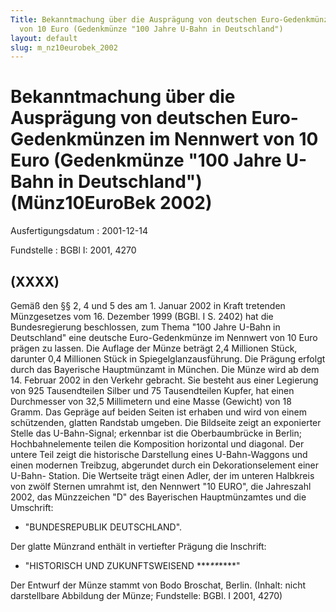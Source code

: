```yaml
---
Title: Bekanntmachung über die Ausprägung von deutschen Euro-Gedenkmünzen im Nennwert
  von 10 Euro (Gedenkmünze "100 Jahre U-Bahn in Deutschland")
layout: default
slug: m_nz10eurobek_2002
---
```


# Bekanntmachung über die Ausprägung von deutschen Euro-Gedenkmünzen im Nennwert von 10 Euro (Gedenkmünze "100 Jahre U-Bahn in Deutschland") (Münz10EuroBek 2002)

Ausfertigungsdatum
:   2001-12-14

Fundstelle
:   BGBl I: 2001, 4270



## (XXXX)

Gemäß den §§ 2, 4 und 5 des am 1. Januar 2002 in Kraft tretenden
Münzgesetzes vom 16. Dezember 1999 (BGBl. I S. 2402) hat die
Bundesregierung beschlossen, zum Thema "100 Jahre U-Bahn in
Deutschland" eine deutsche Euro-Gedenkmünze im Nennwert von 10 Euro
prägen zu lassen.
Die Auflage der Münze beträgt 2,4 Millionen Stück, darunter 0,4
Millionen Stück in Spiegelglanzausführung. Die Prägung erfolgt durch
das Bayerische Hauptmünzamt in München.
Die Münze wird ab dem 14. Februar 2002 in den Verkehr gebracht. Sie
besteht aus einer Legierung von 925 Tausendteilen Silber und 75
Tausendteilen Kupfer, hat einen Durchmesser von 32,5 Millimetern und
eine Masse (Gewicht) von 18 Gramm. Das Gepräge auf beiden Seiten ist
erhaben und wird von einem schützenden, glatten Randstab umgeben.
Die Bildseite zeigt an exponierter Stelle das U-Bahn-Signal; erkennbar
ist die Oberbaumbrücke in Berlin; Hochbahnelemente teilen die
Komposition horizontal und diagonal. Der untere Teil zeigt die
historische Darstellung eines U-Bahn-Waggons und einen modernen
Treibzug, abgerundet durch ein Dekorationselement einer U-Bahn-
Station.
Die Wertseite trägt einen Adler, der im unteren Halbkreis von zwölf
Sternen umrahmt ist, den Nennwert "10 EURO", die Jahreszahl 2002, das
Münzzeichen "D" des Bayerischen Hauptmünzamtes und die Umschrift:

*   "BUNDESREPUBLIK DEUTSCHLAND".



Der glatte Münzrand enthält in vertiefter Prägung die Inschrift:

*   "HISTORISCH UND ZUKUNFTSWEISEND
    \*\*\**\*\**\*\*\*\*"




Der Entwurf der Münze stammt von Bodo Broschat, Berlin.
(Inhalt: nicht darstellbare Abbildung der Münze;
Fundstelle: BGBl. I 2001, 4270)

